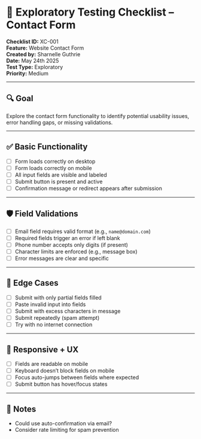 # 🧪 Exploratory Testing Checklist – Contact Form

**Checklist ID:** XC-001  
**Feature:** Website Contact Form  
**Created by:** Sharnelle Guthrie  
**Date:** May 24th 2025  
**Test Type:** Exploratory  
**Priority:** Medium  

---

## 🔍 Goal

Explore the contact form functionality to identify potential usability issues, error handling gaps, or missing validations.

---

## ✅ Basic Functionality

- [ ] Form loads correctly on desktop  
- [ ] Form loads correctly on mobile  
- [ ] All input fields are visible and labeled  
- [ ] Submit button is present and active  
- [ ] Confirmation message or redirect appears after submission  

---

## 🛡️ Field Validations

- [ ] Email field requires valid format (e.g., `name@domain.com`)  
- [ ] Required fields trigger an error if left blank  
- [ ] Phone number accepts only digits (if present)  
- [ ] Character limits are enforced (e.g., message box)  
- [ ] Error messages are clear and specific  

---

## 🔁 Edge Cases

- [ ] Submit with only partial fields filled  
- [ ] Paste invalid input into fields  
- [ ] Submit with excess characters in message  
- [ ] Submit repeatedly (spam attempt)  
- [ ] Try with no internet connection  

---

## 📱 Responsive + UX

- [ ] Fields are readable on mobile  
- [ ] Keyboard doesn’t block fields on mobile  
- [ ] Focus auto-jumps between fields where expected  
- [ ] Submit button has hover/focus states  

---

## 🧠 Notes

- Could use auto-confirmation via email?  
- Consider rate limiting for spam prevention  

